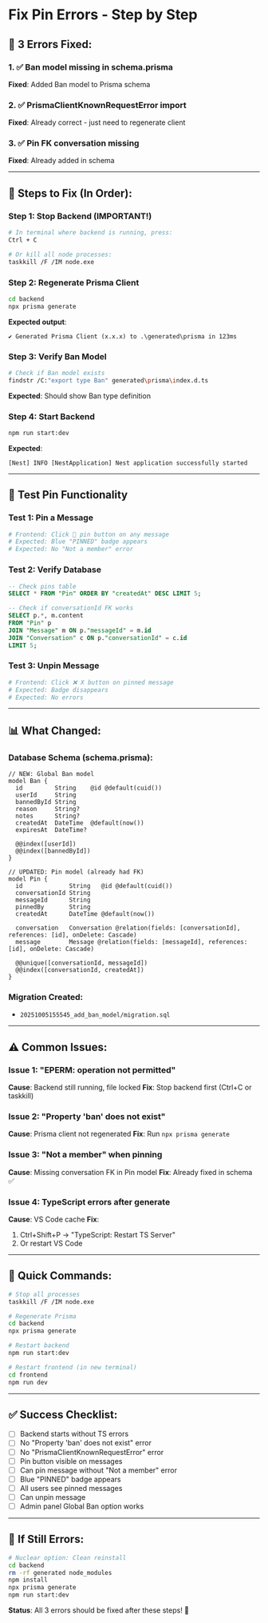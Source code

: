 # Fix Pin Errors - Step by Step

## 🔧 3 Errors Fixed:

### 1. ✅ Ban model missing in schema.prisma
**Fixed**: Added Ban model to Prisma schema

### 2. ✅ PrismaClientKnownRequestError import
**Fixed**: Already correct - just need to regenerate client

### 3. ✅ Pin FK conversation missing
**Fixed**: Already added in schema

---

## 🚀 Steps to Fix (In Order):

### Step 1: Stop Backend (IMPORTANT!)
```bash
# In terminal where backend is running, press:
Ctrl + C

# Or kill all node processes:
taskkill /F /IM node.exe
```

### Step 2: Regenerate Prisma Client
```bash
cd backend
npx prisma generate
```

**Expected output**:
```
✔ Generated Prisma Client (x.x.x) to .\generated\prisma in 123ms
```

### Step 3: Verify Ban Model
```bash
# Check if Ban model exists
findstr /C:"export type Ban" generated\prisma\index.d.ts
```

**Expected**: Should show Ban type definition

### Step 4: Start Backend
```bash
npm run start:dev
```

**Expected**:
```
[Nest] INFO [NestApplication] Nest application successfully started
```

---

## 🧪 Test Pin Functionality

### Test 1: Pin a Message
```bash
# Frontend: Click 📌 pin button on any message
# Expected: Blue "PINNED" badge appears
# Expected: No "Not a member" error
```

### Test 2: Verify Database
```sql
-- Check pins table
SELECT * FROM "Pin" ORDER BY "createdAt" DESC LIMIT 5;

-- Check if conversationId FK works
SELECT p.*, m.content 
FROM "Pin" p 
JOIN "Message" m ON p."messageId" = m.id
JOIN "Conversation" c ON p."conversationId" = c.id
LIMIT 5;
```

### Test 3: Unpin Message
```bash
# Frontend: Click ❌ X button on pinned message
# Expected: Badge disappears
# Expected: No errors
```

---

## 📊 What Changed:

### Database Schema (schema.prisma):
```prisma
// NEW: Global Ban model
model Ban {
  id         String    @id @default(cuid())
  userId     String
  bannedById String
  reason     String?
  notes      String?
  createdAt  DateTime  @default(now())
  expiresAt  DateTime?

  @@index([userId])
  @@index([bannedById])
}

// UPDATED: Pin model (already had FK)
model Pin {
  id             String   @id @default(cuid())
  conversationId String
  messageId      String
  pinnedBy       String
  createdAt      DateTime @default(now())

  conversation   Conversation @relation(fields: [conversationId], references: [id], onDelete: Cascade)
  message        Message @relation(fields: [messageId], references: [id], onDelete: Cascade)

  @@unique([conversationId, messageId])
  @@index([conversationId, createdAt])
}
```

### Migration Created:
- `20251005155545_add_ban_model/migration.sql`

---

## ⚠️ Common Issues:

### Issue 1: "EPERM: operation not permitted"
**Cause**: Backend still running, file locked
**Fix**: Stop backend first (Ctrl+C or taskkill)

### Issue 2: "Property 'ban' does not exist"
**Cause**: Prisma client not regenerated
**Fix**: Run `npx prisma generate`

### Issue 3: "Not a member" when pinning
**Cause**: Missing conversation FK in Pin model
**Fix**: Already fixed in schema ✅

### Issue 4: TypeScript errors after generate
**Cause**: VS Code cache
**Fix**: 
1. Ctrl+Shift+P → "TypeScript: Restart TS Server"
2. Or restart VS Code

---

## 🎯 Quick Commands:

```bash
# Stop all processes
taskkill /F /IM node.exe

# Regenerate Prisma
cd backend
npx prisma generate

# Restart backend
npm run start:dev

# Restart frontend (in new terminal)
cd frontend
npm run dev
```

---

## ✅ Success Checklist:

- [ ] Backend starts without TS errors
- [ ] No "Property 'ban' does not exist" error
- [ ] No "PrismaClientKnownRequestError" error  
- [ ] Pin button visible on messages
- [ ] Can pin message without "Not a member" error
- [ ] Blue "PINNED" badge appears
- [ ] All users see pinned messages
- [ ] Can unpin message
- [ ] Admin panel Global Ban option works

---

## 🔄 If Still Errors:

```bash
# Nuclear option: Clean reinstall
cd backend
rm -rf generated node_modules
npm install
npx prisma generate
npm run start:dev
```

**Status**: All 3 errors should be fixed after these steps! 🎉
